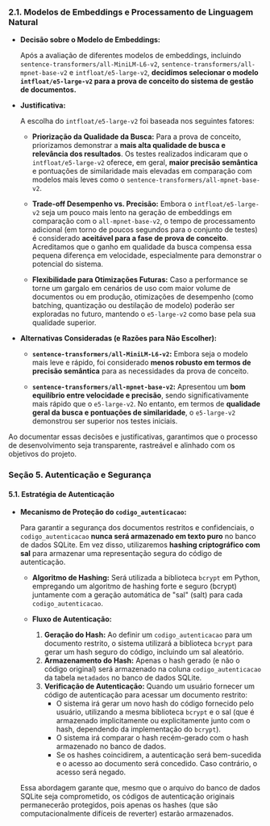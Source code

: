 ### 2.1. Modelos de Embeddings e Processamento de Linguagem Natural

- **Decisão sobre o Modelo de Embeddings:**

  Após a avaliação de diferentes modelos de embeddings, incluindo `sentence-transformers/all-MiniLM-L6-v2`, `sentence-transformers/all-mpnet-base-v2` e `intfloat/e5-large-v2`, **decidimos selecionar o modelo `intfloat/e5-large-v2` para a prova de conceito do sistema de gestão de documentos.**

- **Justificativa:**

  A escolha do `intfloat/e5-large-v2` foi baseada nos seguintes fatores:

  - **Priorização da Qualidade da Busca:** Para a prova de conceito, priorizamos demonstrar a **mais alta qualidade de busca e relevância dos resultados**. Os testes realizados indicaram que o `intfloat/e5-large-v2` oferece, em geral, **maior precisão semântica** e pontuações de similaridade mais elevadas em comparação com modelos mais leves como o `sentence-transformers/all-mpnet-base-v2`.

  - **Trade-off Desempenho vs. Precisão:** Embora o `intfloat/e5-large-v2` seja um pouco mais lento na geração de embeddings em comparação com o `all-mpnet-base-v2`, o tempo de processamento adicional (em torno de poucos segundos para o conjunto de testes) é considerado **aceitável para a fase de prova de conceito**. Acreditamos que o ganho em qualidade da busca compensa essa pequena diferença em velocidade, especialmente para demonstrar o potencial do sistema.

  - **Flexibilidade para Otimizações Futuras:** Caso a performance se torne um gargalo em cenários de uso com maior volume de documentos ou em produção, otimizações de desempenho (como batching, quantização ou destilação de modelo) poderão ser exploradas no futuro, mantendo o `e5-large-v2` como base pela sua qualidade superior.

- **Alternativas Consideradas (e Razões para Não Escolher):**

  - **`sentence-transformers/all-MiniLM-L6-v2`:** Embora seja o modelo mais leve e rápido, foi considerado **menos robusto em termos de precisão semântica** para as necessidades da prova de conceito.

  - **`sentence-transformers/all-mpnet-base-v2`:** Apresentou um **bom equilíbrio entre velocidade e precisão**, sendo significativamente mais rápido que o `e5-large-v2`. No entanto, em termos de **qualidade geral da busca e pontuações de similaridade**, o `e5-large-v2` demonstrou ser superior nos testes iniciais.

Ao documentar essas decisões e justificativas, garantimos que o processo de desenvolvimento seja transparente, rastreável e alinhado com os objetivos do projeto.

### Seção 5. Autenticação e Segurança

#### 5.1. Estratégia de Autenticação

- **Mecanismo de Proteção do `codigo_autenticacao`:**

  Para garantir a segurança dos documentos restritos e confidenciais, o `codigo_autenticacao` **nunca será armazenado em texto puro** no banco de dados SQLite. Em vez disso, utilizaremos **hashing criptográfico com sal** para armazenar uma representação segura do código de autenticação.

  - **Algoritmo de Hashing:** Será utilizada a biblioteca `bcrypt` em Python, empregando um algoritmo de hashing forte e seguro (bcrypt) juntamente com a geração automática de "sal" (salt) para cada `codigo_autenticacao`.

  - **Fluxo de Autenticação:**

    1.  **Geração do Hash:** Ao definir um `codigo_autenticacao` para um documento restrito, o sistema utilizará a biblioteca `bcrypt` para gerar um hash seguro do código, incluindo um sal aleatório.
    2.  **Armazenamento do Hash:** Apenas o hash gerado (e não o código original) será armazenado na coluna `codigo_autenticacao` da tabela `metadados` no banco de dados SQLite.
    3.  **Verificação de Autenticação:** Quando um usuário fornecer um código de autenticação para acessar um documento restrito:
        - O sistema irá gerar um novo hash do código fornecido pelo usuário, utilizando a mesma biblioteca `bcrypt` e o sal (que é armazenado implicitamente ou explicitamente junto com o hash, dependendo da implementação do `bcrypt`).
        - O sistema irá comparar o hash recém-gerado com o hash armazenado no banco de dados.
        - Se os hashes coincidirem, a autenticação será bem-sucedida e o acesso ao documento será concedido. Caso contrário, o acesso será negado.

  Essa abordagem garante que, mesmo que o arquivo do banco de dados SQLite seja comprometido, os códigos de autenticação originais permanecerão protegidos, pois apenas os hashes (que são computacionalmente difíceis de reverter) estarão armazenados.
